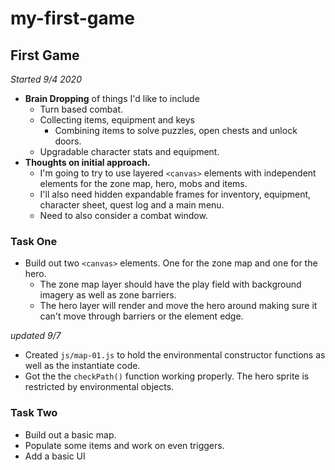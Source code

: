 # my-first-game

## First Game
*Started 9/4 2020*

+ **Brain Dropping** of things I'd like to include
  + Turn based combat.
  + Collecting items, equipment and keys
    + Combining items to solve puzzles, open chests and unlock doors.
  + Upgradable character stats and equipment.
+ **Thoughts on initial approach.**
  + I'm going to try to use layered `<canvas>` elements with independent elements for the zone map, hero, mobs and items.
  + I'll also need hidden expandable frames for inventory, equipment, character sheet, quest log and a main menu.
  + Need to also consider a combat window.

### Task One
+ Build out two `<canvas>` elements.  One for the zone map and one for the hero. 
  + The zone map layer should have the play field with background imagery as well as zone barriers.
  + The hero layer will render and move the hero around making sure it can't move through barriers or the element edge.

*updated 9/7*

+ Created `js/map-01.js` to hold the environmental constructor functions as well as the instantiate code.
+ Got the the `checkPath()` function working properly. The hero sprite is restricted by environmental objects.

### Task Two
+ Build out a basic map.
+ Populate some items and work on even triggers.
+ Add a basic UI 